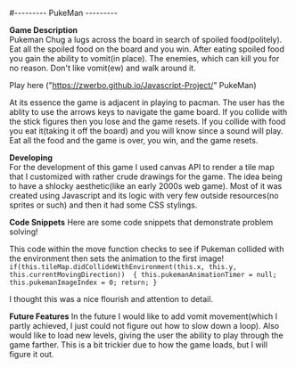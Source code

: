 #--------- PukeMan ---------

**Game Description**   
Pukeman Chug a lugs across the board in search of spoiled food(politely). Eat all the spoiled food on the board and you win. After eating spoiled food you gain the ability to vomit(in place). The enemies, which can kill you for no reason. Don't like vomit(ew) and walk around it. 

Play here ("https://zwerbo.github.io/Javascript-Project/" PukeMan)

At its essence the game is adjacent in playing to pacman. The user has the ablity to use the arrows keys to navigate the game board. If you collide with the stick figures then you lose and the game resets. If you collide with food you eat it(taking it off the board) and you will know since a sound will play. Eat all the food and the game is over, you win, and the game resets. 

**Developing**  
For the development of this game I used canvas API to render a tile map that I customized with rather crude drawings for the game. The idea being to have a shlocky aesthetic(like an early 2000s web game). Most of it was created using Javascript and its logic with very few outside resources(no sprites or such) and then it had some CSS stylings. 



**Code Snippets**
Here are some code snippets that demonstrate problem solving!


This code within the move function checks to see if Pukeman collided with the environment then sets the animation to the first image!  
``
    if(this.tileMap.didCollideWithEnvironment(this.x, this.y, this.currentMovingDirection)) 
        {
            this.pukemanAnimationTimer = null;
            this.pukemanImageIndex = 0;
            return;
        }
``  



I thought this was a nice flourish and attention to detail. 


**Future Features**
In the future I would like to add vomit movement(which I partly achieved, I just could not figure out how to slow down a loop). 
Also would like to load new levels, giving the user the ability to play through the game farther. This is a bit trickier due to how the game loads, but I will figure it out. 
